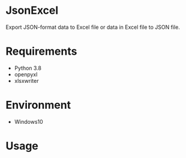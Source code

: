 # JsonExcel

Export JSON-format data to Excel file or data in Excel file to JSON file.


# Requirements

* Python 3.8
* openpyxl
* xlsxwriter


# Environment

* Windows10


# Usage
